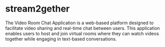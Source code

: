 # stream2gether
The Video Room Chat Application is a web-based platform designed to facilitate video sharing and real-time chat between users. This application enables users to host and join virtual rooms where they can watch videos together while engaging in text-based conversations.
